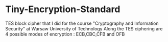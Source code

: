 # Tiny-Encryption-Standard
TES block cipher that I did for the course "Cryptography and Information Security" at Warsaw University of Technology
Along the TES ciphering are 4 possible modes of encryption : ECB,CBC,CFB and OFB
